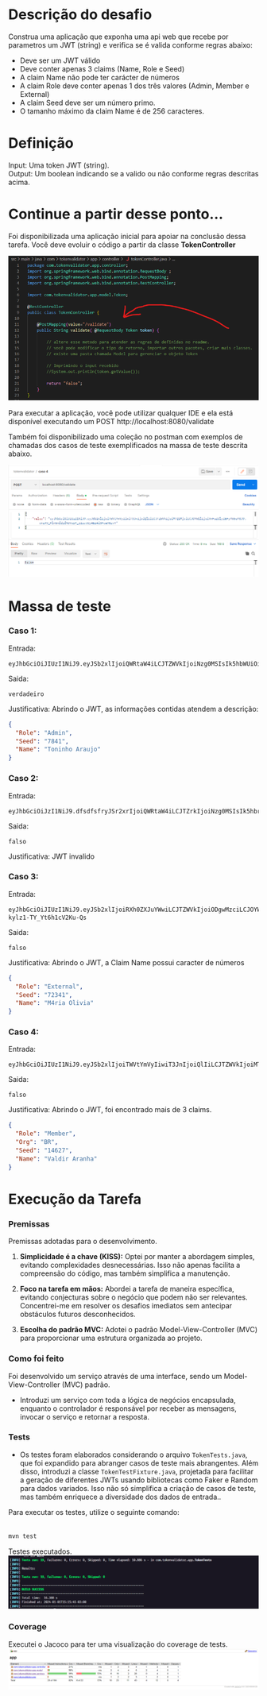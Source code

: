 # Descrição do desafio

Construa uma aplicação que exponha uma api web que recebe por parametros um JWT (string) e verifica se é valida conforme regras abaixo:

- Deve ser um JWT válido
- Deve conter apenas 3 claims (Name, Role e Seed)
- A claim Name não pode ter carácter de números
- A claim Role deve conter apenas 1 dos três valores (Admin, Member e External)
- A claim Seed deve ser um número primo.
- O tamanho máximo da claim Name é de 256 caracteres.

#  Definição
Input: Uma token JWT (string).  
Output: Um boolean indicando se a valido ou não conforme regras descritas acima.

#  Continue a partir desse ponto...
Foi disponibilizada uma aplicação inicial para apoiar na conclusão dessa tarefa. Você deve evoluir o código a partir da classe **TokenController**

![token](/img/token.png)

Para executar a aplicação, você pode utilizar qualquer IDE e ela está disponível executando um POST http://localhost:8080/validate

Também foi disponibilizado uma coleção no postman com exemplos de chamadas dos casos de teste exemplificados na massa de teste descrita abaixo.

![postman](/img/postman.png)



# Massa de teste 

### Caso 1:
Entrada:
```
eyJhbGciOiJIUzI1NiJ9.eyJSb2xlIjoiQWRtaW4iLCJTZWVkIjoiNzg0MSIsIk5hbWUiOiJUb25pbmhvIEFyYXVqbyJ9.QY05sIjtrcJnP533kQNk8QXcaleJ1Q01jWY_ZzIZuAg
```
Saida:
```
verdadeiro
```
Justificativa:
Abrindo o JWT, as informações contidas atendem a descrição:
```json
{
  "Role": "Admin",
  "Seed": "7841",
  "Name": "Toninho Araujo"
}
```

### Caso 2:
Entrada:
```
eyJhbGciOiJzI1NiJ9.dfsdfsfryJSr2xrIjoiQWRtaW4iLCJTZrkIjoiNzg0MSIsIk5hbrUiOiJUb25pbmhvIEFyYXVqbyJ9.QY05fsdfsIjtrcJnP533kQNk8QXcaleJ1Q01jWY_ZzIZuAg
```
Saida:
```
falso
```
Justificativa:
JWT invalido

### Caso 3:
Entrada:
```
eyJhbGciOiJIUzI1NiJ9.eyJSb2xlIjoiRXh0ZXJuYWwiLCJTZWVkIjoiODgwMzciLCJOYW1lIjoiTTRyaWEgT2xpdmlhIn0.6YD73XWZYQSSMDf6H0i3-kylz1-TY_Yt6h1cV2Ku-Qs
```
Saida:
```
falso
```
Justificativa:
Abrindo o JWT, a Claim Name possui caracter de números
```json
{
  "Role": "External",
  "Seed": "72341",
  "Name": "M4ria Olivia"
}
```

### Caso 4:
Entrada:
```
eyJhbGciOiJIUzI1NiJ9.eyJSb2xlIjoiTWVtYmVyIiwiT3JnIjoiQlIiLCJTZWVkIjoiMTQ2MjciLCJOYW1lIjoiVmFsZGlyIEFyYW5oYSJ9.cmrXV_Flm5mfdpfNUVopY_I2zeJUy4EZ4i3Fea98zvY
```
Saida:
```
falso
```
Justificativa:
Abrindo o JWT, foi encontrado mais de 3 claims.
```json
{
  "Role": "Member",
  "Org": "BR",
  "Seed": "14627",
  "Name": "Valdir Aranha"
}
```

# Execução da Tarefa


### Premissas

Premissas adotadas para o desenvolvimento.
1. **Simplicidade é a chave (KISS):** Optei por manter a abordagem simples, evitando complexidades desnecessárias. Isso não apenas facilita a compreensão do código, mas também simplifica a manutenção.

2. **Foco na tarefa em mãos:** Abordei a tarefa de maneira específica, evitando conjecturas sobre o negócio que podem não ser relevantes. Concentrei-me em resolver os desafios imediatos sem antecipar obstáculos futuros desconhecidos.

3. **Escolha do padrão MVC:**  Adotei o padrão Model-View-Controller (MVC) para proporcionar uma estrutura organizada ao projeto.

### Como foi feito

Foi desenvolvido um serviço através de uma interface, sendo um Model-View-Controller (MVC) padrão.

-  Introduzi um serviço com toda a lógica de negócios encapsulada, enquanto o controlador é responsável por receber as mensagens, invocar o serviço e retornar a resposta.

### Tests

- Os testes foram elaborados considerando o arquivo `TokenTests.java`, que foi expandido para abranger casos de teste mais abrangentes. Além disso, introduzi a classe `TokenTestFixture.java`, projetada para facilitar a geração de diferentes JWTs usando bibliotecas como Faker e Random para dados variados. Isso não só simplifica a criação de casos de teste, mas também enriquece a diversidade dos dados de entrada..

Para executar os testes, utilize o seguinte comando:
```bash

mvn test

```

Testes executados.
![Tests](/img/Tests-itau.png)

### Coverage

Executei o Jacoco para ter uma visualização do coverage de tests.
![coverage](/img/Coverage-itau.png)
